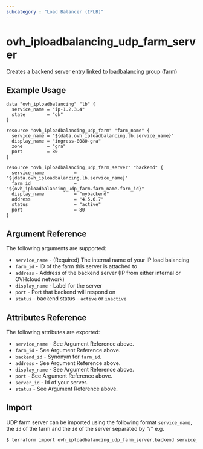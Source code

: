 ```yaml
---
subcategory : "Load Balancer (IPLB)"
---
```


# ovh_iploadbalancing_udp_farm_server

Creates a backend server entry linked to loadbalancing group (farm)

## Example Usage

```hcl
data "ovh_iploadbalancing" "lb" {
  service_name = "ip-1.2.3.4"
  state        = "ok"
}

resource "ovh_iploadbalancing_udp_farm" "farm_name" {
  service_name = "${data.ovh_iploadbalancing.lb.service_name}"
  display_name = "ingress-8080-gra"
  zone         = "gra"
  port         = 80
}

resource "ovh_iploadbalancing_udp_farm_server" "backend" {
  service_name           = "${data.ovh_iploadbalancing.lb.service_name}"
  farm_id                = "${ovh_iploadbalancing_udp_farm.farm_name.farm_id}"
  display_name           = "mybackend"
  address                = "4.5.6.7"
  status                 = "active"
  port                   = 80
}
```

## Argument Reference

The following arguments are supported:

* `service_name` - (Required) The internal name of your IP load balancing
* `farm_id` - ID of the farm this server is attached to
* `address` - Address of the backend server (IP from either internal or OVHcloud network)
* `display_name` - Label for the server
* `port` - Port that backend will respond on
* `status` - backend status - `active` or `inactive`

## Attributes Reference

The following attributes are exported:

* `service_name` - See Argument Reference above.
* `farm_id` - See Argument Reference above.
* `backend_id` - Synonym for `farm_id`.
* `address` - See Argument Reference above.
* `display_name` - See Argument Reference above.
* `port` - See Argument Reference above.
* `server_id` - Id of your server.
* `status` - See Argument Reference above.

## Import 

UDP farm server can be imported using the following format `service_name`, the `id` of the farm and the `id` of the server separated by "/" e.g.

```bash
$ terraform import ovh_iploadbalancing_udp_farm_server.backend service_name/farm_id/server_id
```